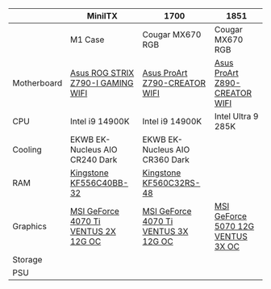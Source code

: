 |  | MiniITX | 1700 | 1851 |
| --- | --- | --- | --- |
|  | M1 Case | Cougar MX670 RGB | Cougar MX670 RGB |
| Motherboard | [Asus ROG STRIX Z790-I GAMING WIFI](https://rog.asus.com/motherboards/rog-strix/rog-strix-z790-i-gaming-wifi-model/) | [Asus ProArt Z790-CREATOR WIFI](https://www.asus.com/motherboards-components/motherboards/proart/proart-z790-creator-wifi/) | [Asus ProArt Z890-CREATOR WIFI](https://www.asus.com/motherboards-components/motherboards/proart/proart-z890-creator-wifi/) |
| CPU | Intel i9 14900K | Intel i9 14900K | Intel Ultra 9 285K |
| Cooling | EKWB EK-Nucleus AIO CR240 Dark | EKWB EK-Nucleus AIO CR360 Dark |
| RAM | [Kingstone KF556C40BB-32](https://www.kingston.com/en/memory/search/model/106203/asus-rog-strix-z790-i-gaming-wifi?speed=6000mt%2Fs%7C5600mt%2Fs&capacity=48%7C32&kits=single%20module) | [Kingstone KF560C32RS-48](https://www.kingston.com/en/memory/search/model/106328/asus-proart-z790-creator-wifi?speed=6000mt%2Fs%7C5600mt%2Fs&capacity=48%7C32&kits=single%20module) |  |
| Graphics | [MSI GeForce 4070 Ti VENTUS 2X 12G OC](https://www.msi.com/Graphics-Card/GeForce-RTX-4070-Ti-VENTUS-2X-12G-OC?_gl=1*tkl5id*_up*MQ..*_ga*MTI4MDgzMjc0OS4xNzM2OTUzMjQ3*_ga_2FQZ8W9D09*MTczNjk1MzI0NC4xLjAuMTczNjk1MzI0NC42MC4wLjA.) | [MSI GeForce 4070 Ti VENTUS 3X 12G OC](https://www.msi.com/Graphics-Card/GeForce-RTX-4070-Ti-VENTUS-3X-12G-OC?_gl=1*ra0f72*_up*MQ..*_ga*MTI4MDgzMjc0OS4xNzM2OTUzMjQ3*_ga_2FQZ8W9D09*MTczNjk1MzI0NC4xLjAuMTczNjk1MzI0NC42MC4wLjA.) | [MSI GeForce 5070 12G VENTUS 3X OC](https://www.msi.com/Graphics-Card/GeForce-RTX-5070-12G-VENTUS-3X-OC?_gl=1*27u3dm*_up*MQ..*_ga*MTI4MDgzMjc0OS4xNzM2OTUzMjQ3*_ga_2FQZ8W9D09*MTczNjk1MzI0NC4xLjAuMTczNjk1MzI0NC42MC4wLjA.) |
| Storage |
| PSU |
